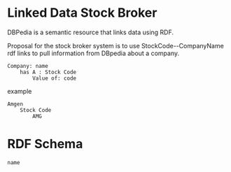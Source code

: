 # Linked Data Stock Broker

DBPedia is a semantic resource that links data using RDF.

Proposal for the stock broker system is to use StockCode--CompanyName rdf links to pull information from DBpedia about a company.

```
Company: name
	has A : Stock Code
		Value of: code
```		
		
example
```
Amgen
	Stock Code
		AMG
```

# RDF Schema
```
name

```
